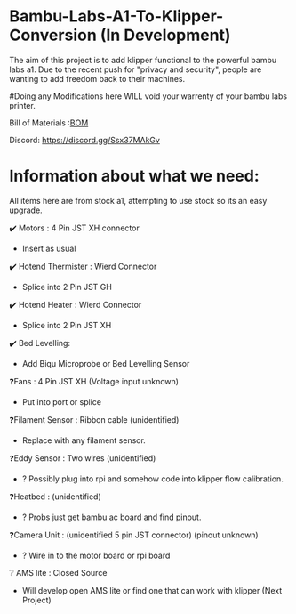 # Bambu-Labs-A1-To-Klipper-Conversion (In Development)
The aim of this project is to add klipper functional to the powerful bambu labs a1.
Due to the recent push for "privacy and security", people are wanting to add freedom back to their machines.

#Doing any Modifications here WILL void your warrenty of your bambu labs printer.


Bill of Materials :[BOM](https://docs.google.com/spreadsheets/d/1AV4G6ZVxCB9UINE7sgqaOE8Zk1H3DC7Mk_idkd3VZ8s/edit?usp=sharing)

Discord:
https://discord.gg/Ssx37MAkGv



# Information about what we need:
All items here are from stock a1, attempting to use stock so its an easy upgrade.

✔️ Motors : 4 Pin JST XH connector
- Insert as usual

✔️ Hotend Thermister : Wierd Connector
- Splice into 2 Pin JST GH

✔️ Hotend Heater : Wierd Connector
- Splice into 2 Pin JST XH

✔️ Bed Levelling:
- Add Biqu Microprobe or Bed Levelling Sensor

❓Fans : 4 Pin JST XH (Voltage input unknown)
- Put into port or splice

❓Filament Sensor : Ribbon cable (unidentified)
- Replace with any filament sensor.

❓Eddy Sensor : Two wires (unidentified)
- ? Possibly plug into rpi and somehow code into klipper flow calibration.

❓Heatbed : (unidentified)
- ? Probs just get bambu ac board and find pinout.

❓Camera Unit : (unidentified 5 pin JST connector) (pinout unknown)
- ? Wire in to the motor board or rpi board

❔ AMS lite : Closed Source
- Will develop open AMS lite or find one that can work with klipper (Next Project)




